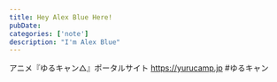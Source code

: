 ```yaml
---
title: Hey Alex Blue Here!
pubDate: 
categories: ['note']
description: "I'm Alex Blue"
---
```


アニメ『ゆるキャン△』ポータルサイト https://yurucamp.jp #ゆるキャン